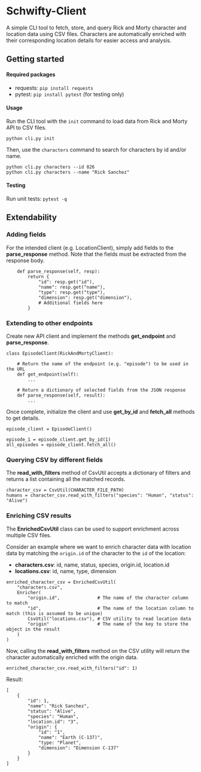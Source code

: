 # Schwifty-Client

A simple CLI tool to fetch, store, and query Rick and Morty character and location data using CSV files. Characters are automatically enriched with their corresponding location details for easier access and analysis.

## Getting started

#### Required packages
- requests: `pip install requests`
- pytest: `pip install pytest` (for testing only)

#### Usage
Run the CLI tool with the `init` command to load data from Rick and Morty API to CSV files. 
```
python cli.py init
```
Then, use the `characters` command to search for characters by id and/or name.
```
python cli.py characters --id 826
python cli.py characters --name "Rick Sanchez"
```
#### Testing

Run unit tests: `pytest -q`

## Extendability

### Adding fields
For the intended client (e.g. LocationClient), simply add fields to the **parse_response** method. Note that the fields must be extracted from the response body.
```
    def parse_response(self, resp):
        return {
            "id": resp.get("id"),
            "name": resp.get("name"),
            "type": resp.get("type"),
            "dimension": resp.get("dimension"),
            # Additional fields here
        }
```

### Extending to other endpoints
Create new API client and implement the methods **get_endpoint** and **parse_response**.
```
class EpisodeClient(RickAndMortyClient):

    # Return the name of the endpoint (e.g. "episode") to be used in the URL
    def get_endpoint(self):
        ...
    
    # Return a dictionary of selected fields from the JSON response
    def parse_response(self, result):
        ...
```
Once complete, initialize the client and use **get_by_id** and **fetch_all** methods to get details.
```
episode_client = EpisodeClient()

episode_1 = episode_client.get_by_id(1)
all_episodes = episode_client.fetch_all()
```

### Querying CSV by different fields
The **read_with_filters** method of CsvUtil accepts a dictionary of filters and returns a list containing all the matched records.
```
character_csv = CsvUtil(CHARACTER_FILE_PATH)
humans = character_csv.read_with_filters("species": "Human", "status": "Alive")
```

### Enriching CSV results
The **EnrichedCsvUtil** class can be used to support enrichment across multiple CSV files. 

Consider an example where we want to enrich character data with location data by matching the `origin.id` of the character to the `id` of the location: 

* **characters.csv**: id, name, status, species, origin\.id, location\.id
* **locations.csv**: id, name, type, dimension

```
enriched_character_csv = EnrichedCsvUtil(
    "characters.csv", 
    Enricher(
        "origin.id",              # The name of the character column to match
        "id",                     # The name of the location column to match (this is assumed to be unique)
        CsvUtil("locations.csv"), # CSV utility to read location data
        "origin"                  # The name of the key to store the object in the result
    )
)
```
Now, calling the **read_with_filters** method on the CSV utility will return the character automatically enriched with the origin data.
```
enriched_character_csv.read_with_filters("id": 1)
```
Result:
```
[
    {
        "id": 1,
        "name": "Rick Sanchez",
        "status": "Alive",
        "species": "Human",
        "location.id": "3",
        "origin": {
            "id": "1",
            "name": "Earth (C-137)",
            "type: "Planet",
            "dimension": "Dimension C-137"
        }
    }
]
```